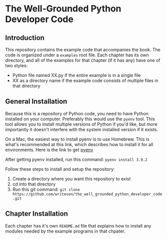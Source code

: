 # The Well-Grounded Python Developer Code

## Introduction

This repository contains the example code that accompanies the book. The code is organized under a `examples` root file. Each chapter has its own directory, and all of the examples for that chapter (if it has any) have one of two styles:

* Python file named XX.py if the entire example is in a single file
* XX as a directory name if the example code consists of multiple files in that directory

## General Installation

Because this is a repository of Python code, you need to have Python installed on your computer. Preferably this would use the `pyenv` tool. This tool allows you to install multiple versions of Python if you'd like, but more importantly it doesn't interfere with the system installed version if it exists.

On a Mac, the easiest way to install pyenv is to use Homebrew. This is what's recommended at this link, which describes how to install it for all environments. Here is the link to get [pyenv](https://github.com/pyenv/pyenv)

After getting pyenv installed, run this command: ```pyenv install 3.9.2```

Follow these steps to install and setup the repository:

1. Create a directory where you want this repository to exist
2. cd into that directory
3. Run this git command: ```git clone https://github.com/writeson/the_well_grounded_python_developer_code.git```

## Chapter Installation

Each chapter has it's own `README.md` file that explains how to install any modules needed by the example programs in that chpater.

